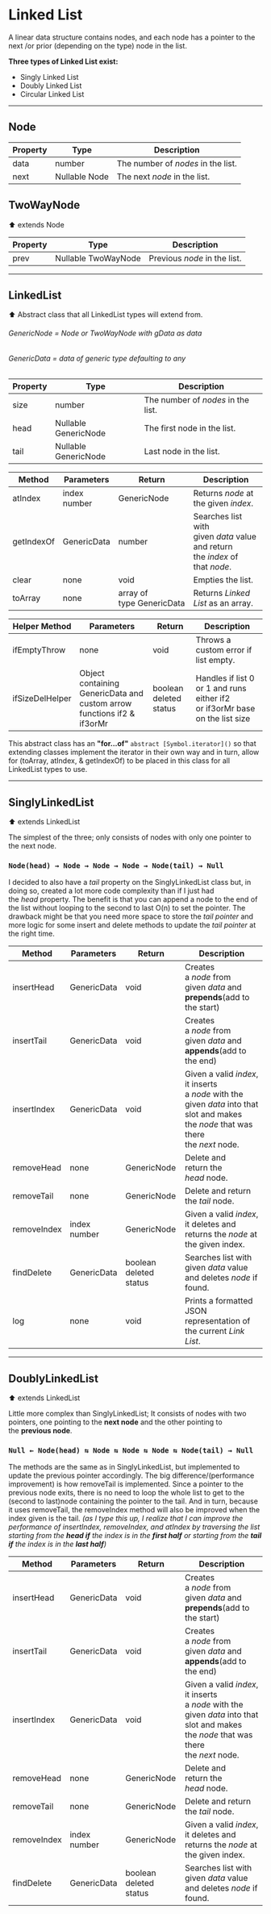 # **Linked List**

A linear data structure contains nodes, and each node has a pointer to the next /or prior (depending on the type) node in the list.

**Three types of Linked List exist:**

- Singly Linked List
- Doubly Linked List
- Circular Linked List

---

## Node

| Property | Type          | Description                        |
| -------- | ------------- | ---------------------------------- |
| data     | number        | The number of *nodes* in the list. |
| next     | Nullable Node | The next *node* in the list.       |

## TwoWayNode

⬆️ extends Node

| Property | Type                | Description                  |
| -------- | ------------------- | ---------------------------- |
| prev     | Nullable TwoWayNode | Previous *node* in the list. |

---

## LinkedList

⬆️ Abstract class that all LinkedList types will extend from.

###### GenericNode  = Node or TwoWayNode with gData as data

###### GenericData = data of generic type defaulting to any

| Property | Type                 | Description                        |
| -------- | -------------------- | ---------------------------------- |
| size     | number               | The number of *nodes* in the list. |
| head     | Nullable GenericNode | The first node in the list.        |
| tail     | Nullable GenericNode | Last node in the list.             |

| Method     | Parameters   | Return                    | Description                                                                  |
| ---------- | ------------ | ------------------------- | ---------------------------------------------------------------------------- |
| atIndex    | index number | GenericNode               | Returns *node* at the given *index*.                                         |
| getIndexOf | GenericData  | number                    | Searches list with given *data* value and return the *index* of that *node*. |
| clear      | none         | void                      | Empties the list.                                                            |
| toArray    | none         | array of type GenericData | Returns *Linked List* as an array.                                           |

| Helper Method   | Parameters                                                             | Return                 | Description                                                                 |
| --------------- | ---------------------------------------------------------------------- | ---------------------- | --------------------------------------------------------------------------- |
| ifEmptyThrow    | none                                                                   | void                   | Throws a custom error if list empty.                                        |
| ifSizeDelHelper | Object containing GenericData and custom arrow functions if2 & if3orMr | boolean deleted status | Handles if list 0 or 1 and runs either if2 or if3orMr base on the list size |

This abstract class has an **"for...of"** `abstract [Symbol.iterator]()` so that extending classes implement the iterator in their own way and in turn, allow for (toArray, atIndex, & getIndexOf) to be placed in this class for all LinkedList types to use.

---

## SinglyLinkedList

⬆️ extends LinkedList

The simplest of the three; only consists of nodes with only one pointer to the next node.

### `Node(head) → Node → Node → Node → Node(tail) → Null`

I decided to also have a *tail* property on the SinglyLinkedList class but, in doing so, created a lot more code complexity than if I just had the *head* property. The benefit is that you can append a node to the end of the list without looping to the second to last O(n) to set the pointer. The drawback might be that you need more space to store the *tail pointer* and more logic for some insert and delete methods to update the *tail pointer* at the right time.

| Method      | Parameters   | Return                 | Description                                                                                                                          |
| ----------- | ------------ | ---------------------- | ------------------------------------------------------------------------------------------------------------------------------------ |
| insertHead  | GenericData  | void                   | Creates a *node* from given *data* and **prepends**(add to the start)                                                                |
| insertTail  | GenericData  | void                   | Creates a *node* from given *data* and **appends**(add to the end)                                                                   |
| insertIndex | GenericData  | void                   | Given a valid *index*, it inserts a *node* with the given *data* into that slot and makes the *node* that was there the *next* node. |
| removeHead  | none         | GenericNode            | Delete and return the *head* node.                                                                                                   |
| removeTail  | none         | GenericNode            | Delete and return the *tail* node.                                                                                                   |
| removeIndex | index number | GenericNode            | Given a valid *index*, it deletes and returns the *node* at the given index.                                                         |
| findDelete  | GenericData  | boolean deleted status | Searches list with given *data* value and deletes *node* if found.                                                                   |
| log         | none         | void                   | Prints a formatted JSON representation of the current *Link List*.                                                                   |

---

## DoublyLinkedList

⬆️ extends LinkedList

Little more complex than SinglyLinkedList; It consists of nodes with two pointers, one pointing to the **next node** and the other pointing to the **previous node**.

### `Null ← Node(head) ⇆ Node ⇆ Node ⇆ Node ⇆ Node(tail) → Null`

The methods are the same as in SinglyLinkedList, but implemented to update the previous pointer accordingly. The big difference/(performance improvement) is how removeTail is implemented. Since a pointer to the previous node exits, there is no need to loop the whole list to get to the (second to last)node containing the pointer to the tail. And in turn, because it uses removeTail, the removeIndex method will also be improved when the index given is the tail. *(as I type this up, I realize that I can improve the performance of insertIndex, removeIndex, and atIndex by traversing the list starting from the **head if** the index is in the **first half** or starting from the **tail if** the index is in the **last half**)*

| Method      | Parameters   | Return                 | Description                                                                                                                          |
| ----------- | ------------ | ---------------------- | ------------------------------------------------------------------------------------------------------------------------------------ |
| insertHead  | GenericData  | void                   | Creates a *node* from given *data* and **prepends**(add to the start)                                                                |
| insertTail  | GenericData  | void                   | Creates a *node* from given *data* and **appends**(add to the end)                                                                   |
| insertIndex | GenericData  | void                   | Given a valid *index*, it inserts a *node* with the given *data* into that slot and makes the *node* that was there the *next* node. |
| removeHead  | none         | GenericNode            | Delete and return the *head* node.                                                                                                   |
| removeTail  | none         | GenericNode            | Delete and return the *tail* node.                                                                                                   |
| removeIndex | index number | GenericNode            | Given a valid *index*, it deletes and returns the *node* at the given index.                                                         |
| findDelete  | GenericData  | boolean deleted status | Searches list with given *data* value and deletes *node* if found.                                                                   |
